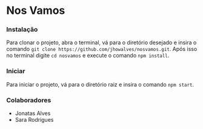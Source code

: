 # Nos Vamos

### Instalação
Para clonar o projeto, abra o terminal, vá para o diretório desejado e insira o comando ``` git clone https://github.com/jhowalves/nosvamos.git ```.
Após isso no terminal digite ``` cd nosvamos ``` e execute o comando ``` npm install ```.


### Iniciar
Para iniciar o projeto, vá para o diretório raiz e insira o comando ``` npm start ```.

### Colaboradores

* Jonatas Alves
* Sara Rodrigues
